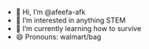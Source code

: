 - 👋 Hi, I’m @afeefa-afk
- 👀 I’m interested in anything STEM 
- 🌱 I’m currently learning how to survive
- 😄 Pronouns: walmart/bag

<!---
afeefa-afk/afeefa-afk is a ✨ special ✨ repository because its `README.md` (this file) appears on your GitHub profile.
You can click the Preview link to take a look at your changes.
--->
